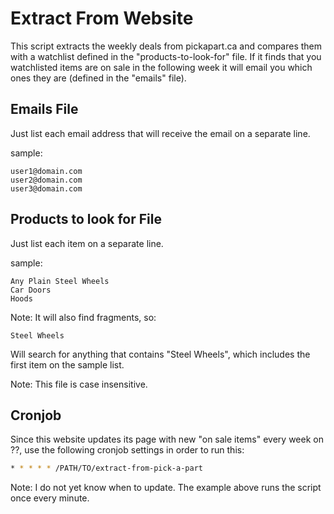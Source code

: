 Extract From Website
====================

This script extracts the weekly deals from pickapart.ca and compares them with a
watchlist defined in the "products-to-look-for" file. If it finds that you
watchlisted items are on sale in the following week it will email you which ones
they are (defined in the "emails" file).

Emails File
-----------

Just list each email address that will receive the email on a separate line.

sample:

```
user1@domain.com
user2@domain.com
user3@domain.com
```

Products to look for File
-------------------------

Just list each item on a separate line.

sample:

```
Any Plain Steel Wheels
Car Doors
Hoods
```

Note: It will also find fragments, so:

```
Steel Wheels
```

Will search for anything that contains "Steel Wheels", which includes the first
item on the sample list.

Note: This file is case insensitive.

Cronjob
-------

Since this website updates its page with new "on sale items" every week on ??,
use the following cronjob settings in order to run this:

```bash
* * * * * /PATH/TO/extract-from-pick-a-part
```

Note: I do not yet know when to update. The example above runs the script once
every minute.

